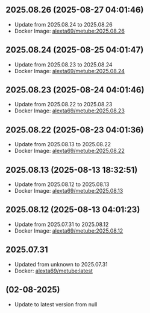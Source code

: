 ## 2025.08.26 (2025-08-27 04:01:46)
- Update from 2025.08.24 to 2025.08.26
- Docker Image: [alexta69/metube:2025.08.26](https://hub.docker.com/r/alexta69/metube/tags)

## 2025.08.24 (2025-08-25 04:01:47)
- Update from 2025.08.23 to 2025.08.24
- Docker Image: [alexta69/metube:2025.08.24](https://hub.docker.com/r/alexta69/metube/tags)

## 2025.08.23 (2025-08-24 04:01:46)
- Update from 2025.08.22 to 2025.08.23
- Docker Image: [alexta69/metube:2025.08.23](https://hub.docker.com/r/alexta69/metube/tags)

## 2025.08.22 (2025-08-23 04:01:36)
- Update from 2025.08.13 to 2025.08.22
- Docker Image: [alexta69/metube:2025.08.22](https://hub.docker.com/r/alexta69/metube/tags)

## 2025.08.13 (2025-08-13 18:32:51)
- Update from 2025.08.12 to 2025.08.13
- Docker Image: [alexta69/metube:2025.08.13](https://hub.docker.com/r/alexta69/metube/tags)

## 2025.08.12 (2025-08-13 04:01:23)
- Update from 2025.07.31 to 2025.08.12
- Docker Image: [alexta69/metube:2025.08.12](https://hub.docker.com/r/alexta69/metube/tags)

## 2025.07.31
- Updated from unknown to 2025.07.31
- Docker: [alexta69/metube:latest](alexta69/pkgs/container/metube:latest/tags)


##  (02-08-2025)
- Update to latest version from null

